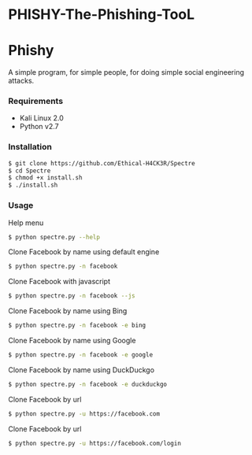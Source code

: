 # PHISHY-The-Phishing-TooL
# Phishy
A simple program, for simple people, for doing simple social engineering attacks.

### Requirements
 - Kali Linux 2.0
 - Python v2.7

### Installation
```sh
$ git clone https://github.com/Ethical-H4CK3R/Spectre
$ cd Spectre
$ chmod +x install.sh
$ ./install.sh
```

### Usage

Help menu
```sh
$ python spectre.py --help
```

Clone Facebook by name using default engine
```sh
$ python spectre.py -n facebook
```

Clone Facebook with javascript
```sh
$ python spectre.py -n facebook --js
```

Clone Facebook by name using Bing
```sh
$ python spectre.py -n facebook -e bing
```

Clone Facebook by name using Google
```sh
$ python spectre.py -n facebook -e google
```

Clone Facebook by name using DuckDuckgo
```sh
$ python spectre.py -n facebook -e duckduckgo
```

Clone Facebook by url
```sh
$ python spectre.py -u https://facebook.com
```

Clone Facebook by url
```sh
$ python spectre.py -u https://facebook.com/login
```
